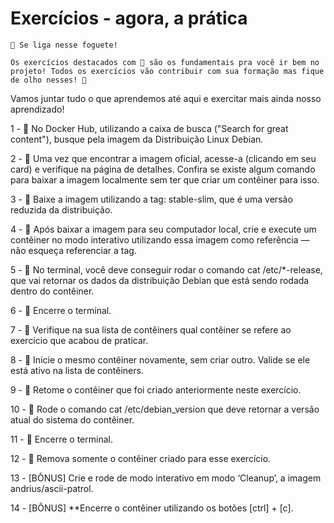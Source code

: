 # Exercícios - agora, a prática

```
🚀 Se liga nesse foguete!

Os exercícios destacados com 🚀 são os fundamentais pra você ir bem no projeto! Todos os exercícios vão contribuir com sua formação mas fique de olho nesses! 👀
```

Vamos juntar tudo o que aprendemos até aqui e exercitar mais ainda nosso aprendizado!

1 - 🚀 No Docker Hub, utilizando a caixa de busca ("Search for great content"), busque pela imagem da Distribuição Linux Debian.

2 - 🚀 Uma vez que encontrar a imagem oficial, acesse-a (clicando em seu card) e verifique na página de detalhes. Confira se existe algum comando para baixar a imagem localmente sem ter que criar um contêiner para isso.

3 - 🚀 Baixe a imagem utilizando a tag: stable-slim, que é uma versão reduzida da distribuição.

4 - 🚀 Após baixar a imagem para seu computador local, crie e execute um contêiner no modo interativo utilizando essa imagem como referência — não esqueça referenciar a tag.

5 - 🚀 No terminal, você deve conseguir rodar o comando cat /etc/*-release, que vai retornar os dados da distribuição Debian que está sendo rodada dentro do contêiner.

6 - 🚀 Encerre o terminal.

7 - 🚀 Verifique na sua lista de contêiners qual contêiner se refere ao exercício que acabou de praticar.

8 - 🚀 Inicie o mesmo contêiner novamente, sem criar outro. Valide se ele está ativo na lista de contêiners.

9 - 🚀 Retome o contêiner que foi criado anteriormente neste exercício.

10 - 🚀 Rode o comando cat /etc/debian_version que deve retornar a versão atual do sistema do contêiner.

11 - 🚀 Encerre o terminal.

12 - 🚀 Remova somente o contêiner criado para esse exercício.

13 - [BÔNUS] Crie e rode de modo interativo em modo ‘Cleanup’, a imagem andrius/ascii-patrol.

14 - [BÔNUS] **Encerre o contêiner utilizando os botões [ctrl] + [c].